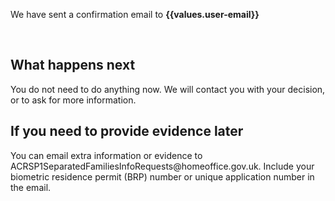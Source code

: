 We have sent a confirmation email to <strong> {{values.user-email}}</strong>

<br>
<h2>What happens next</h2>
You do not need to do anything now. We will contact you with your decision, or to ask for more information.

<br>
<h2>If you need to provide evidence later </h2>
You can email extra information or evidence to <a>ACRSP1SeparatedFamiliesInfoRequests@homeoffice.gov.uk</a>. 
Include your biometric residence permit (BRP) number or unique application number in the email.

